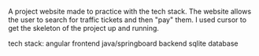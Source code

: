 A project website made to practice with the tech stack. The website allows the user to search for traffic tickets and then "pay" them. I used cursor to get the skeleton of the project up and running.

tech stack:
angular frontend
java/springboard backend
sqlite database

